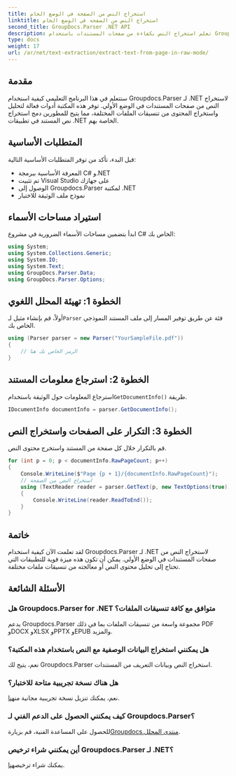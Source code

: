 ```yaml
---
title: استخراج النص من الصفحة في الوضع الخام
linktitle: استخراج النص من الصفحة في الوضع الخام
second_title: GroupDocs.Parser .NET API
description: تعلم استخراج النص بكفاءة من صفحات المستندات باستخدام Groupdocs.Parser لـ .NET في هذا البرنامج التعليمي الشامل.
type: docs
weight: 17
url: /ar/net/text-extraction/extract-text-from-page-in-raw-mode/
---
```

## مقدمة
ستتعلم في هذا البرنامج التعليمي كيفية استخدام Groupdocs.Parser لـ .NET لاستخراج النص من صفحات المستندات في الوضع الأولي. توفر هذه المكتبة أدوات فعالة لتحليل واستخراج المحتوى من تنسيقات الملفات المختلفة، مما يتيح للمطورين دمج استخراج نص المستند في تطبيقات .NET الخاصة بهم.
## المتطلبات الأساسية
قبل البدء، تأكد من توفر المتطلبات الأساسية التالية:
- المعرفة الأساسية ببرمجة C# و.NET
- تم تثبيت Visual Studio على جهازك
- الوصول إلى Groupdocs.Parser لمكتبة .NET
- نموذج ملف الوثيقة للاختبار

## استيراد مساحات الأسماء
ابدأ بتضمين مساحات الأسماء الضرورية في مشروع C# الخاص بك:
```csharp
using System;
using System.Collections.Generic;
using System.IO;
using System.Text;
using GroupDocs.Parser.Data;
using GroupDocs.Parser.Options;
```
## الخطوة 1: تهيئة المحلل اللغوي
 أولاً، قم بإنشاء مثيل لـ`Parser` فئة عن طريق توفير المسار إلى ملف المستند النموذجي الخاص بك.
```csharp
using (Parser parser = new Parser("YourSampleFile.pdf"))
{
    // الرمز الخاص بك هنا
}
```
## الخطوة 2: استرجاع معلومات المستند
 استرجاع المعلومات حول الوثيقة باستخدام`GetDocumentInfo()` طريقة.
```csharp
IDocumentInfo documentInfo = parser.GetDocumentInfo();
```
## الخطوة 3: التكرار على الصفحات واستخراج النص
قم بالتكرار خلال كل صفحة من المستند واستخرج محتوى النص.
```csharp
for (int p = 0; p < documentInfo.RawPageCount; p++)
{
    Console.WriteLine($"Page {p + 1}/{documentInfo.RawPageCount}");
    // استخراج النص من الصفحة
    using (TextReader reader = parser.GetText(p, new TextOptions(true)))
    {
        Console.WriteLine(reader.ReadToEnd());
    }
}
```

## خاتمة
لقد تعلمت الآن كيفية استخدام Groupdocs.Parser لـ .NET لاستخراج النص من صفحات المستندات في الوضع الأولي. يمكن أن تكون هذه ميزة قوية للتطبيقات التي تحتاج إلى تحليل محتوى النص أو معالجته من تنسيقات ملفات مختلفة.

## الأسئلة الشائعة
### هل Groupdocs.Parser for .NET متوافق مع كافة تنسيقات الملفات؟
يدعم Groupdocs.Parser مجموعة واسعة من تنسيقات الملفات بما في ذلك PDF وDOCX وXLSX وPPTX وEPUB والمزيد.
### هل يمكنني استخراج البيانات الوصفية مع النص باستخدام هذه المكتبة؟
نعم، يتيح لك Groupdocs.Parser استخراج النص وبيانات التعريف من المستندات.
### هل هناك نسخة تجريبية متاحة للاختبار؟
 نعم، يمكنك تنزيل نسخة تجريبية مجانية من[هنا](https://releases.groupdocs.com/).
### كيف يمكنني الحصول على الدعم الفني لـ Groupdocs.Parser؟
 للحصول على المساعدة الفنية، قم بزيارة[Groupdocs.منتدى المحلل](https://forum.groupdocs.com/c/parser/17).
### أين يمكنني شراء ترخيص Groupdocs.Parser لـ .NET؟
 يمكنك شراء ترخيص[هنا](https://purchase.groupdocs.com/buy).